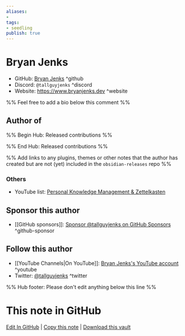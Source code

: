 ```yaml
---
aliases:
- 
tags:
- seedling
publish: true
---
```


# Bryan Jenks

- GitHub: [Bryan Jenks](https://github.com/tallguyjenks/) ^github
- Discord: `@tallguyjenks` ^discord
- Website: <https://www.bryanjenks.dev> ^website
<!-- - [[Publish sites|Publish site]]: ^publish-->

%% Feel free to add a bio below this comment %%


## Author of

%% Begin Hub: Released contributions %%

<!--
### Plugins
-->

<!--
### Themes
-->

%% End Hub: Released contributions %%

%% Add links to any plugins, themes or other notes that the author has created but are not (yet) included in the `obsidian-releases` repo %%

<!--
### Unlisted plugins
-->

### Others

- YouTube list: [Personal Knowledge Management & Zettelkasten](https://www.youtube.com/playlist?list=PL5fd4SsfvECy0zzf8Cyo20ZoipEt6YeL3)

## Sponsor this author

- [[GitHub sponsors]]: [Sponsor @tallguyjenks on GitHub Sponsors](https://github.com/sponsors/tallguyjenks) ^github-sponsor

<!--
- [[Buy me a coffee]]: ^buy-me-a-coffee
- [[PayPal]]: ^paypal
- [[Patreon]]: ^patreon

-->

## Follow this author

- [[YouTube Channels|On YouTube]]: [Bryan Jenks's YouTube account](https://www.youtube.com/c/BryanJenksTech) ^youtube
- Twitter: [@tallguyjenks](https://twitter.com/tallguyjenks) ^twitter

%% Hub footer: Please don't edit anything below this line %%

# This note in GitHub

<span class="git-footer">[Edit In GitHub](https://github.dev/obsidian-community/obsidian-hub/blob/main/01%20-%20Community/People/Bryan%20Jenks.md "git-hub-edit-note") | [Copy this note](https://raw.githubusercontent.com/obsidian-community/obsidian-hub/main/01%20-%20Community/People/Bryan%20Jenks.md "git-hub-copy-note") | [Download this vault](https://github.com/obsidian-community/obsidian-hub/archive/refs/heads/main.zip "git-hub-download-vault") </span>
